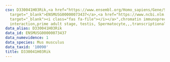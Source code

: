 ```yaml
---
csv: D330041H03Rik,<a href="https://www.ensembl.org/Homo_sapiens/Gene/Summary?db=core;g=ENSMUSG00000073437"
  target="_blank">ENSMUSG00000073437</a>,<a href="https://www.ncbi.nlm.nih.gov/pubmed/25450459"
  target="_blank"><i class="fas fa-file"></i></a>",chromatin immunoprecipitation assay,direct
  interaction,prime adult stage, testis, Spermatocyte,,,transcriptional regulation,
data_alias: D330041H03Rik
data_id: ENSMUSG00000073437
data_numevidence: 1
data_species: Mus musculus
data_taxid: '10090'
title: D330041H03Rik
---
```

